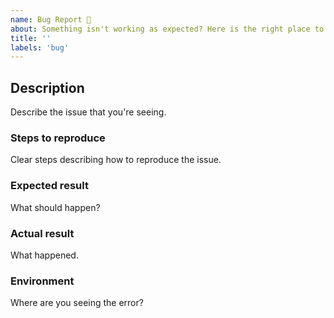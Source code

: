 ```yaml
---
name: Bug Report 🦟
about: Something isn't working as expected? Here is the right place to report.
title: ''
labels: 'bug'
---
```


<!--
  Please fill out each section below. This info allows CIVIC heroes to diagnose (and fix!) your issue as quickly as possible.

  Before opening a new issue, please search existing issues: https://github.com/hackoregon/civic/issues
-->

## Description

Describe the issue that you're seeing.

### Steps to reproduce

Clear steps describing how to reproduce the issue.

### Expected result

What should happen?

### Actual result

What happened.

### Environment

Where are you seeing the error?
